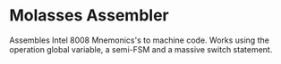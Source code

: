 Molasses Assembler
==================
Assembles Intel 8008 Mnemonics's to machine code. Works using the operation
global variable, a semi-FSM and a massive switch statement. 
 
